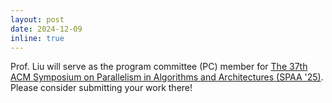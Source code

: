 ```yaml
---
layout: post
date: 2024-12-09
inline: true
---
```


Prof. Liu will serve as the program committee (PC) member for [The 37th ACM Symposium on Parallelism in Algorithms and Architectures (SPAA '25)](https://spaa.acm.org). Please consider submitting your work there! 


